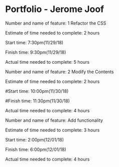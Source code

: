 
# Portfolio - Jerome Joof

Number and name of feature: 1 Refactor the CSS

Estimate of time needed to complete: 2 hours

Start time: 7:30pm(11/29/18)

Finish time: 9:30pm(11/29/18)

Actual time needed to complete: 5 hours


Number and name of feature: 2 Modify the Contents

Estimate of time needed to complete: 2 hours

#Start time: 10:00pm(11/30/18)

#Finish time: 11:30pm(11/30/18)

Actual time needed to complete: 4 hours


Number and name of feature: Add functionality

Estimate of time needed to complete: 3 hours

Start time: 2:00pm(12/01/18)

Finish time: 6:00pm(12/01/18)

Actual time needed to complete: 4 hours
